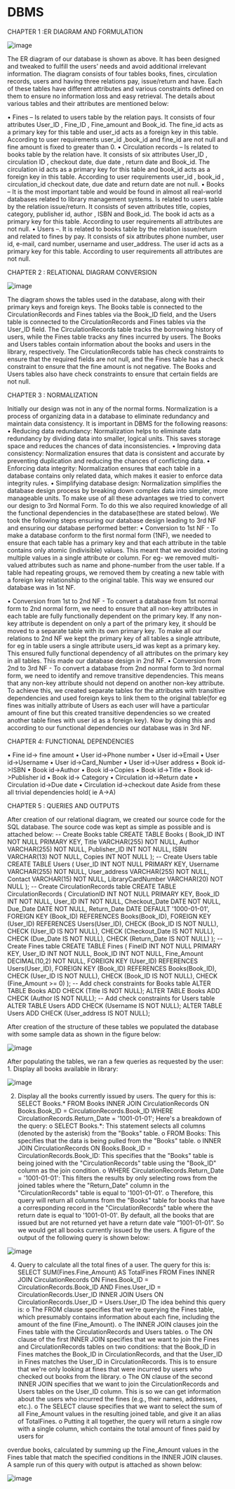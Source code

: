 # DBMS
CHAPTER 1 :ER DIAGRAM AND FORMULATION

![image](https://github.com/Satvik2810/DBMS/assets/81152998/6048c47c-bc2a-40b8-95f4-7ca9f9687097)


The ER diagram of our database is shown as above. It has been designed and tweaked to fulfill the users’ needs and avoid additional irrelevant information. The diagram consists of four tables books, fines, circulation records, users and having three relations pay, issue/return and have. Each of these tables have different attributes and various constraints defined on them to ensure no information loss and easy retrieval. The details about various tables and their attributes are mentioned below:

• Fines – Is related to users table by the relation pays. It consists of four attributes User_ID , Fine_ID , Fine_amount and Book_id. The fine_id acts as a primary key for this table and user_id acts as a foreign key in this table. According to user requirements user_id ,book_id and fine_id are not null and fine amount is fixed to greater than 0.
• Circulation records – Is related to books table by the relation have. It consists of six attributes User_ID , circulation ID , checkout date, due date , return date and Book_id. The circulation id acts as a primary key for this table and book_id acts as a foreign key in this table. According to user requirements user_id , book_id , circulation_id checkout date, due date and return date are not null.
• Books – It is the most important table and would be found in almost all real-world databases related to library management systems. Is related to users table by the relation issue/return. It consists of seven attributes title, copies, category, publisher id, author , ISBN and Book_id. The book id acts as a primary key for this table. According to user requirements all attributes are not null.
• Users –. It is related to books table by the relation issue/return and related to fines by pay. It consists of six attributes phone number, user id, e-mail, card number, username and user_address. The user id acts as a primary key for this table. According to user requirements all attributes are not null.


CHAPTER 2 : RELATIONAL DIAGRAM CONVERSION

![image](https://github.com/Satvik2810/DBMS/assets/81152998/38ebf2e1-2ee8-4159-9d81-80b3ba0a6447)

  
The diagram shows the tables used in the database, along with their primary keys and foreign keys. The Books table is connected to the CirculationRecords and Fines tables via the Book_ID field, and the Users table is connected to the CirculationRecords and Fines tables via the User_ID field. The CirculationRecords table tracks the borrowing history of users, while the Fines table tracks any fines incurred by users. The Books and Users tables contain information about the books and users in the library, respectively. The CirculationRecords table has check constraints to ensure that the required fields are not null, and the Fines table has a check constraint to ensure that the fine amount is not negative. The Books and Users tables also have check constraints to ensure that certain fields are not null.


CHAPTER 3 : NORMALIZATION

Initially our design was not in any of the normal forms. Normalization is a process of organizing data in a database to eliminate redundancy and maintain data consistency. It is important in DBMS for the following reasons:
• Reducing data redundancy: Normalization helps to eliminate data redundancy by dividing data into smaller, logical units. This saves storage space and reduces the chances of data inconsistencies.
• Improving data consistency: Normalization ensures that data is consistent and accurate by preventing duplication and reducing the chances of conflicting data.
• Enforcing data integrity: Normalization ensures that each table in a database contains only related data, which makes it easier to enforce data integrity rules.
• Simplifying database design: Normalization simplifies the database design process by breaking down complex data into simpler, more manageable units.
To make use of all these advantages we tried to convert our design to 3rd Normal Form. To do this we also required knowledge of all the functional dependencies in the database(these are stated below). We took the following steps ensuring our database design leading to 3rd NF and ensuring our database performed better:
• Conversion to 1st NF - To make a database conform to the first normal form (1NF), we needed to ensure that each table has a primary key and that each attribute in the table contains only atomic (indivisible) values. This meant that we avoided storing multiple values in a single attribute or column. For eg- we removed multi-valued attributes such as name and phone-number from the user table. If a table had repeating groups, we removed them by creating a new table with a foreign key relationship to the original table. This way we ensured our database was in 1st NF.


• Conversion from 1st to 2nd NF - To convert a database from 1st normal form to 2nd normal form, we need to ensure that all non-key attributes in each table are fully functionally dependent on the primary key. If any non-key attribute is dependent on only a part of the primary key, it should be moved to a separate table with its own primary key. To make all our relations to 2nd NF we kept the primary key of all tables a single attribute, for eg in table users a single attribute users_id was kept as a primary key. This ensured fully functional dependency of all attributes on the primary key in all tables. This made our database design in 2nd NF.
• Conversion from 2nd to 3rd NF - To convert a database from 2nd normal form to 3rd normal form, we need to identify and remove transitive dependencies. This means that any non-key attribute should not depend on another non-key attribute. To achieve this, we created separate tables for the attributes with transitive dependencies and used foreign keys to link them to the original table(for eg fines was initially attribute of Users as each user will have a particular amount of fine but this created transitive dependencies so we created another table fines with user id as a foreign key). Now by doing this and according to our functional dependencies our database was in 3rd NF.


CHAPTER 4: FUNCTIONAL DEPENDENCIES

• Fine id-> fine amount
• User id->Phone number
• User id->Email
• User id->Username
• User id->Card_Number
• User id->User address
• Book id->ISBN
• Book id->Author
• Book id->Copies
• Book id->Title
• Book id->Publisher id
• Book id-> Category
• Circulation id->Return date
• Circulation id->Due date
• Circulation id->checkout date
Aside from these all trivial dependencies hold( ie A->A)


CHAPTER 5 : QUERIES AND OUTPUTS

After creation of our relational diagram, we created our source code for the SQL database. The source code was kept as simple as possible and is attached below:
-- Create Books table
CREATE TABLE Books (
Book_ID INT NOT NULL PRIMARY KEY, Title VARCHAR(255) NOT NULL,
Author VARCHAR(255) NOT NULL, Publisher_ID INT NOT NULL,
ISBN VARCHAR(13) NOT NULL,
Copies INT NOT NULL
);
-- Create Users table
CREATE TABLE Users (
User_ID INT NOT NULL PRIMARY KEY, Username VARCHAR(255) NOT NULL, User_address VARCHAR(255) NOT NULL, Contact VARCHAR(15) NOT NULL, LibraryCardNumber VARCHAR(20) NOT NULL );
-- Create CirculationRecords table
CREATE TABLE CirculationRecords (
CirculationID INT NOT NULL PRIMARY KEY,
Book_ID INT NOT NULL,
User_ID INT NOT NULL,
Checkout_Date DATE NOT NULL,
Due_Date DATE NOT NULL,
Return_Date DATE DEFAULT '1000-01-01',
FOREIGN KEY (Book_ID) REFERENCES Books(Book_ID), FOREIGN KEY (User_ID) REFERENCES Users(User_ID), CHECK (Book_ID IS NOT NULL),
CHECK (User_ID IS NOT NULL),
CHECK (Checkout_Date IS NOT NULL),
CHECK (Due_Date IS NOT NULL),
CHECK (Return_Date IS NOT NULL)
);
-- Create Fines table
CREATE TABLE Fines (
FineID INT NOT NULL PRIMARY KEY,
User_ID INT NOT NULL,
Book_ID INT NOT NULL,
Fine_Amount DECIMAL(10,2) NOT NULL,
FOREIGN KEY (User_ID) REFERENCES Users(User_ID), FOREIGN KEY (Book_ID) REFERENCES Books(Book_ID), CHECK (User_ID IS NOT NULL),
CHECK (Book_ID IS NOT NULL),
CHECK (Fine_Amount >= 0)
);
-- Add check constraints for Books table
ALTER TABLE Books ADD CHECK (Title IS NOT NULL); ALTER TABLE Books ADD CHECK (Author IS NOT NULL);
-- Add check constraints for Users table
ALTER TABLE Users ADD CHECK (Username IS NOT NULL); ALTER TABLE Users ADD CHECK (User_address IS NOT NULL);


After creation of the structure of these tables we populated the database with some sample data as shown in the figure below:

![image](https://github.com/Satvik2810/DBMS/assets/81152998/0441a045-e31e-47cc-a364-35368c28d1d2)

After populating the tables, we ran a few queries as requested by the user: 1. Display all books available in library:

![image](https://github.com/Satvik2810/DBMS/assets/81152998/1551dcb6-4b01-4516-a517-acad91502595)


2. Display all the books currently issued by users. The query for this is:
SELECT Books.*
FROM Books
INNER JOIN CirculationRecords ON Books.Book_ID = CirculationRecords.Book_ID WHERE CirculationRecords.Return_Date = '1001-01-01';
Here's a breakdown of the query:
o SELECT Books.*: This statement selects all columns (denoted by the asterisk)
from the "Books" table.
o FROM Books: This specifies that the data is being pulled from the "Books"
table.
o INNER JOIN CirculationRecords ON Books.Book_ID =
CirculationRecords.Book_ID: This specifies that the "Books" table is being joined with the "CirculationRecords" table using the "Book_ID" column as the join condition.
o WHERE CirculationRecords.Return_Date = '1001-01-01': This filters the results by only selecting rows from the joined tables where the "Return_Date" column in the "CirculationRecords" table is equal to '1001-01-01'.
o Therefore, this query will return all columns from the "Books" table for books that have a corresponding record in the "CirculationRecords" table where the return date is equal to '1001-01-01'. By default, all the books that are issued but are not returned yet have a return date vale “1001-01-01”. So we would get all books currently issued by the users.
A figure of the output of the following query is shown below:

![image](https://github.com/Satvik2810/DBMS/assets/81152998/790cdbee-3e5e-49f6-8d89-3708f998d221)


4. Query to calculate all the total fines of a user. The query for this is:
SELECT SUM(Fines.Fine_Amount) AS TotalFines
FROM Fines
INNER JOIN CirculationRecords ON Fines.Book_ID = CirculationRecords.Book_ID AND Fines.User_ID = CirculationRecords.User_ID
INNER JOIN Users ON CirculationRecords.User_ID = Users.User_ID The idea behind this query is:
o The FROM clause specifies that we're querying the Fines table, which presumably contains information about each fine, including the amount of the fine (Fine_Amount).
o The INNER JOIN clauses join the Fines table with the CirculationRecords and Users tables.
o The ON clause of the first INNER JOIN specifies that we want to join the Fines and CirculationRecords tables on two conditions: that the Book_ID in Fines matches the Book_ID in CirculationRecords, and that the User_ID in Fines matches the User_ID in CirculationRecords. This is to ensure that we're only looking at fines that were incurred by users who checked out books from the library.
o The ON clause of the second INNER JOIN specifies that we want to join the CirculationRecords and Users tables on the User_ID column. This is so we can get information about the users who incurred the fines (e.g., their names, addresses, etc.).
o The SELECT clause specifies that we want to select the sum of all Fine_Amount values in the resulting joined table, and give it an alias of TotalFines.
o Putting it all together, the query will return a single row with a single column, which contains the total amount of fines paid by users for


overdue books, calculated by summing up the Fine_Amount values in the Fines table that match the specified conditions in the INNER JOIN clauses.
A sample run of this query with output is attached as shown below:

![image](https://github.com/Satvik2810/DBMS/assets/81152998/ba254283-241c-4fb3-9be5-14c26d48454a)
 
